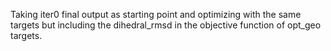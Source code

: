 Taking iter0 final output as starting point and optimizing with the same targets but including the dihedral_rmsd in the objective function of opt_geo targets.

